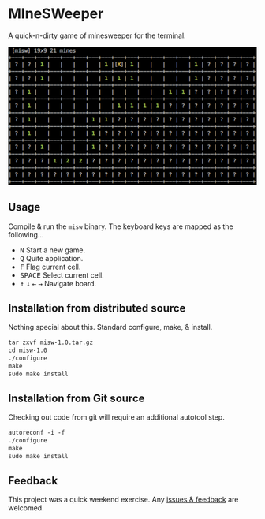 # MIneSWeeper

A quick-n-dirty game of minesweeper for the terminal.

![preview](preview.png)

## Usage

Compile & run the `misw` binary. The keyboard keys are mapped as the following...

 - <kbd>N</kbd> Start a new game.
 - <kbd>Q</kbd> Quite application.
 - <kbd>F</kbd> Flag current cell.
 - <kbd>SPACE</kbd> Select current cell.
 - <kbd>&#8593;</kbd> <kbd>&#8595;</kbd> <kbd>&#8592;</kbd> <kbd>&#8594;</kbd> Navigate board.

## Installation from distributed source

Nothing special about this. Standard configure, make, & install.

    tar zxvf misw-1.0.tar.gz
    cd misw-1.0
    ./configure
    make
    sudo make install

## Installation from Git source

Checking out code from git will require an additional autotool step.

    autoreconf -i -f
    ./configure
    make
    sudo make install


## Feedback

This project was a quick weekend exercise. Any [issues & feedback](https://github.com/emcconville/misw/issues) are welcomed.


